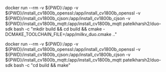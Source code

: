 docker run --rm -v ${PWD}:/app -v ${PWD}/install_cv1800b_openssl:/app/install_cv1800b_openssl -v ${PWD}/install_cv1800b_cjson:/app/install_cv1800b_cjson -v ${PWD}/install_cv1800b_mqtt:/app/install_cv1800b_mqtt patelkharsh2/duo-sdk bash -c "mkdir build && cd build && cmake -DCMAKE_TOOLCHAIN_FILE=/app/milkv_duo.cmake .."

docker run --rm -v ${PWD}:/app -v ${PWD}/install_cv1800b_openssl:/app/install_cv1800b_openssl -v ${PWD}/install_cv1800b_cjson:/app/install_cv1800b_cjson -v ${PWD}/install_cv1800b_mqtt:/app/install_cv1800b_mqtt patelkharsh2/duo-sdk bash -c "cd build && make"